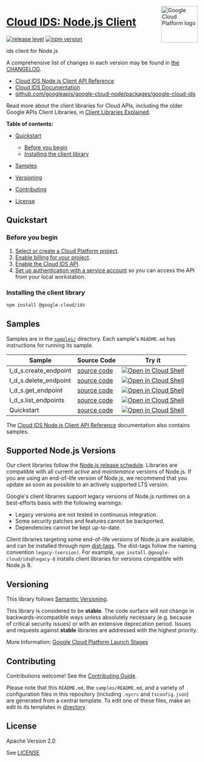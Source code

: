 [//]: # "This README.md file is auto-generated, all changes to this file will be lost."
[//]: # "To regenerate it, use `python -m synthtool`."
<img src="https://avatars2.githubusercontent.com/u/2810941?v=3&s=96" alt="Google Cloud Platform logo" title="Google Cloud Platform" align="right" height="96" width="96"/>

# [Cloud IDS: Node.js Client](https://github.com/googleapis/google-cloud-node/tree/main/packages/google-cloud-ids)

[![release level](https://img.shields.io/badge/release%20level-stable-brightgreen.svg?style=flat)](https://cloud.google.com/terms/launch-stages)
[![npm version](https://img.shields.io/npm/v/@google-cloud/ids.svg)](https://www.npmjs.org/package/@google-cloud/ids)




ids client for Node.js


A comprehensive list of changes in each version may be found in
[the CHANGELOG](https://github.com/googleapis/google-cloud-node/tree/main/packages/google-cloud-ids/CHANGELOG.md).

* [Cloud IDS Node.js Client API Reference][client-docs]
* [Cloud IDS Documentation][product-docs]
* [github.com/googleapis/google-cloud-node/packages/google-cloud-ids](https://github.com/googleapis/google-cloud-node/tree/main/packages/google-cloud-ids)

Read more about the client libraries for Cloud APIs, including the older
Google APIs Client Libraries, in [Client Libraries Explained][explained].

[explained]: https://cloud.google.com/apis/docs/client-libraries-explained

**Table of contents:**


* [Quickstart](#quickstart)
  * [Before you begin](#before-you-begin)
  * [Installing the client library](#installing-the-client-library)

* [Samples](#samples)
* [Versioning](#versioning)
* [Contributing](#contributing)
* [License](#license)

## Quickstart

### Before you begin

1.  [Select or create a Cloud Platform project][projects].
1.  [Enable billing for your project][billing].
1.  [Enable the Cloud IDS API][enable_api].
1.  [Set up authentication with a service account][auth] so you can access the
    API from your local workstation.

### Installing the client library

```bash
npm install @google-cloud/ids
```




## Samples

Samples are in the [`samples/`](https://github.com/googleapis/google-cloud-node/tree/main/packages/google-cloud-ids/samples) directory. Each sample's `README.md` has instructions for running its sample.

| Sample                      | Source Code                       | Try it |
| --------------------------- | --------------------------------- | ------ |
| I_d_s.create_endpoint | [source code](https://github.com/googleapis/google-cloud-node/blob/main/packages/google-cloud-ids/samples/generated/v1/i_d_s.create_endpoint.js) | [![Open in Cloud Shell][shell_img]](https://console.cloud.google.com/cloudshell/open?git_repo=https://github.com/googleapis/google-cloud-node&page=editor&open_in_editor=packages/google-cloud-ids/samples/generated/v1/i_d_s.create_endpoint.js,packages/google-cloud-ids/samples/README.md) |
| I_d_s.delete_endpoint | [source code](https://github.com/googleapis/google-cloud-node/blob/main/packages/google-cloud-ids/samples/generated/v1/i_d_s.delete_endpoint.js) | [![Open in Cloud Shell][shell_img]](https://console.cloud.google.com/cloudshell/open?git_repo=https://github.com/googleapis/google-cloud-node&page=editor&open_in_editor=packages/google-cloud-ids/samples/generated/v1/i_d_s.delete_endpoint.js,packages/google-cloud-ids/samples/README.md) |
| I_d_s.get_endpoint | [source code](https://github.com/googleapis/google-cloud-node/blob/main/packages/google-cloud-ids/samples/generated/v1/i_d_s.get_endpoint.js) | [![Open in Cloud Shell][shell_img]](https://console.cloud.google.com/cloudshell/open?git_repo=https://github.com/googleapis/google-cloud-node&page=editor&open_in_editor=packages/google-cloud-ids/samples/generated/v1/i_d_s.get_endpoint.js,packages/google-cloud-ids/samples/README.md) |
| I_d_s.list_endpoints | [source code](https://github.com/googleapis/google-cloud-node/blob/main/packages/google-cloud-ids/samples/generated/v1/i_d_s.list_endpoints.js) | [![Open in Cloud Shell][shell_img]](https://console.cloud.google.com/cloudshell/open?git_repo=https://github.com/googleapis/google-cloud-node&page=editor&open_in_editor=packages/google-cloud-ids/samples/generated/v1/i_d_s.list_endpoints.js,packages/google-cloud-ids/samples/README.md) |
| Quickstart | [source code](https://github.com/googleapis/google-cloud-node/blob/main/packages/google-cloud-ids/samples/quickstart.js) | [![Open in Cloud Shell][shell_img]](https://console.cloud.google.com/cloudshell/open?git_repo=https://github.com/googleapis/google-cloud-node&page=editor&open_in_editor=packages/google-cloud-ids/samples/quickstart.js,packages/google-cloud-ids/samples/README.md) |



The [Cloud IDS Node.js Client API Reference][client-docs] documentation
also contains samples.

## Supported Node.js Versions

Our client libraries follow the [Node.js release schedule](https://github.com/nodejs/release#release-schedule).
Libraries are compatible with all current _active_ and _maintenance_ versions of
Node.js.
If you are using an end-of-life version of Node.js, we recommend that you update
as soon as possible to an actively supported LTS version.

Google's client libraries support legacy versions of Node.js runtimes on a
best-efforts basis with the following warnings:

* Legacy versions are not tested in continuous integration.
* Some security patches and features cannot be backported.
* Dependencies cannot be kept up-to-date.

Client libraries targeting some end-of-life versions of Node.js are available, and
can be installed through npm [dist-tags](https://docs.npmjs.com/cli/dist-tag).
The dist-tags follow the naming convention `legacy-(version)`.
For example, `npm install @google-cloud/ids@legacy-8` installs client libraries
for versions compatible with Node.js 8.

## Versioning

This library follows [Semantic Versioning](http://semver.org/).



This library is considered to be **stable**. The code surface will not change in backwards-incompatible ways
unless absolutely necessary (e.g. because of critical security issues) or with
an extensive deprecation period. Issues and requests against **stable** libraries
are addressed with the highest priority.






More Information: [Google Cloud Platform Launch Stages][launch_stages]

[launch_stages]: https://cloud.google.com/terms/launch-stages

## Contributing

Contributions welcome! See the [Contributing Guide](https://github.com/googleapis/google-cloud-node/blob/main/CONTRIBUTING.md).

Please note that this `README.md`, the `samples/README.md`,
and a variety of configuration files in this repository (including `.nycrc` and `tsconfig.json`)
are generated from a central template. To edit one of these files, make an edit
to its templates in
[directory](https://github.com/googleapis/synthtool).

## License

Apache Version 2.0

See [LICENSE](https://github.com/googleapis/google-cloud-node/blob/main/LICENSE)

[client-docs]: https://cloud.google.com/intrusion-detection-system
[product-docs]: https://cloud.google.com/intrusion-detection-system/
[shell_img]: https://gstatic.com/cloudssh/images/open-btn.png
[projects]: https://console.cloud.google.com/project
[billing]: https://support.google.com/cloud/answer/6293499#enable-billing
[enable_api]: https://console.cloud.google.com/flows/enableapi?apiid=ids.googleapis.com
[auth]: https://cloud.google.com/docs/authentication/getting-started
